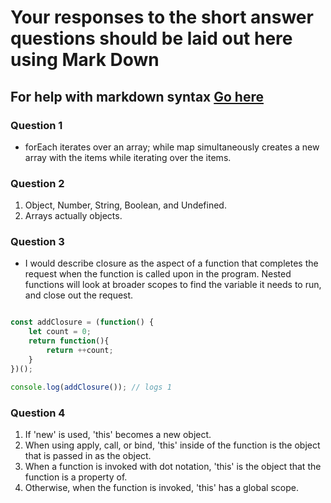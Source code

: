 # Your responses to the short answer questions should be laid out here using Mark Down

## For help with markdown syntax [Go here](https://github.com/adam-p/markdown-here/wiki/Markdown-Cheatsheet)

### Question 1

+ forEach iterates over an array; while map simultaneously creates a new array with the items while iterating over the items.

### Question 2

1. Object, Number, String, Boolean, and Undefined.
2. Arrays actually objects.

### Question 3

+ I would describe closure as the aspect of a function that completes the request when the function is called upon in the program. Nested functions will look at broader scopes to find the variable it needs to run, and close out the request.

```javascript

const addClosure = (function() {
    let count = 0;
    return function(){
        return ++count;
    }
})();

console.log(addClosure()); // logs 1

```

### Question 4

1. If 'new' is used, 'this' becomes a new object.
2. When using apply, call, or bind, 'this' inside of the function is the object that is passed in as the object.
3. When a function is invoked with dot notation, 'this' is the object that the function is a property of.
4. Otherwise, when the function is invoked, 'this' has a global scope.